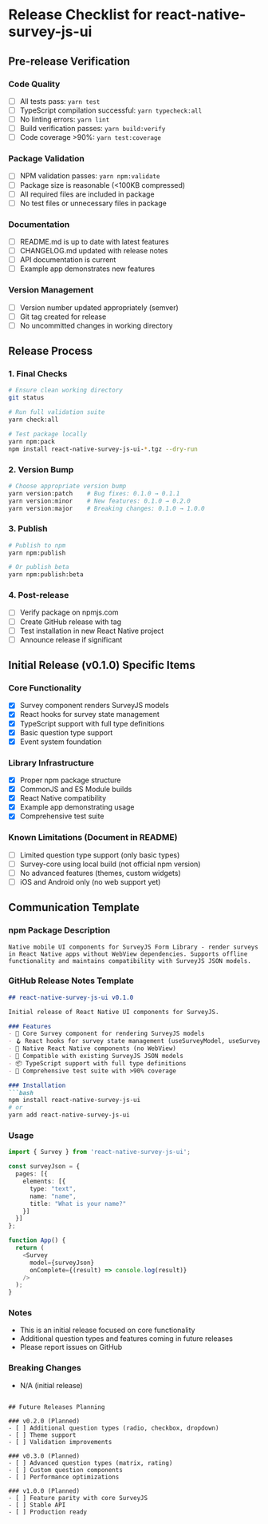 # Release Checklist for react-native-survey-js-ui

## Pre-release Verification

### Code Quality
- [ ] All tests pass: `yarn test`
- [ ] TypeScript compilation successful: `yarn typecheck:all`
- [ ] No linting errors: `yarn lint`
- [ ] Build verification passes: `yarn build:verify`
- [ ] Code coverage >90%: `yarn test:coverage`

### Package Validation
- [ ] NPM validation passes: `yarn npm:validate`
- [ ] Package size is reasonable (<100KB compressed)
- [ ] All required files are included in package
- [ ] No test files or unnecessary files in package

### Documentation
- [ ] README.md is up to date with latest features
- [ ] CHANGELOG.md updated with release notes
- [ ] API documentation is current
- [ ] Example app demonstrates new features

### Version Management
- [ ] Version number updated appropriately (semver)
- [ ] Git tag created for release
- [ ] No uncommitted changes in working directory

## Release Process

### 1. Final Checks
```bash
# Ensure clean working directory
git status

# Run full validation suite
yarn check:all

# Test package locally
yarn npm:pack
npm install react-native-survey-js-ui-*.tgz --dry-run
```

### 2. Version Bump
```bash
# Choose appropriate version bump
yarn version:patch    # Bug fixes: 0.1.0 → 0.1.1
yarn version:minor    # New features: 0.1.0 → 0.2.0  
yarn version:major    # Breaking changes: 0.1.0 → 1.0.0
```

### 3. Publish
```bash
# Publish to npm
yarn npm:publish

# Or publish beta
yarn npm:publish:beta
```

### 4. Post-release
- [ ] Verify package on npmjs.com
- [ ] Create GitHub release with tag
- [ ] Test installation in new React Native project
- [ ] Announce release if significant

## Initial Release (v0.1.0) Specific Items

### Core Functionality
- [x] Survey component renders SurveyJS models
- [x] React hooks for survey state management
- [x] TypeScript support with full type definitions
- [x] Basic question type support
- [x] Event system foundation

### Library Infrastructure
- [x] Proper npm package structure
- [x] CommonJS and ES Module builds
- [x] React Native compatibility
- [x] Example app demonstrating usage
- [x] Comprehensive test suite

### Known Limitations (Document in README)
- [ ] Limited question type support (only basic types)
- [ ] Survey-core using local build (not official npm version)
- [ ] No advanced features (themes, custom widgets)
- [ ] iOS and Android only (no web support yet)

## Communication Template

### npm Package Description
```
Native mobile UI components for SurveyJS Form Library - render surveys in React Native apps without WebView dependencies. Supports offline functionality and maintains compatibility with SurveyJS JSON models.
```

### GitHub Release Notes Template
```markdown
## react-native-survey-js-ui v0.1.0

Initial release of React Native UI components for SurveyJS.

### Features
- 🎯 Core Survey component for rendering SurveyJS models
- 🪝 React hooks for survey state management (useSurveyModel, useSurveyState)
- 📱 Native React Native components (no WebView)
- 🔌 Compatible with existing SurveyJS JSON models
- 📦 TypeScript support with full type definitions
- 🧪 Comprehensive test suite with >90% coverage

### Installation
```bash
npm install react-native-survey-js-ui
# or
yarn add react-native-survey-js-ui
```

### Usage
```typescript
import { Survey } from 'react-native-survey-js-ui';

const surveyJson = {
  pages: [{
    elements: [{
      type: "text",
      name: "name",
      title: "What is your name?"
    }]
  }]
};

function App() {
  return (
    <Survey 
      model={surveyJson}
      onComplete={(result) => console.log(result)}
    />
  );
}
```

### Notes
- This is an initial release focused on core functionality
- Additional question types and features coming in future releases
- Please report issues on GitHub

### Breaking Changes
- N/A (initial release)
```

## Future Releases Planning

### v0.2.0 (Planned)
- [ ] Additional question types (radio, checkbox, dropdown)
- [ ] Theme support
- [ ] Validation improvements

### v0.3.0 (Planned)
- [ ] Advanced question types (matrix, rating)
- [ ] Custom question components
- [ ] Performance optimizations

### v1.0.0 (Planned)
- [ ] Feature parity with core SurveyJS
- [ ] Stable API
- [ ] Production ready